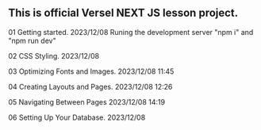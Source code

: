 ## This is official Versel NEXT JS lesson project.

01 Getting started.
2023/12/08 Runing the development server "npm i" and "npm run dev"

02 CSS Styling.
2023/12/08

03 Optimizing Fonts and Images.
2023/12/08 11:45

04 Creating Layouts and Pages.
2023/12/08 12:26

05 Navigating Between Pages
2023/12/08 14:19

06 Setting Up Your Database.
2023/12/08